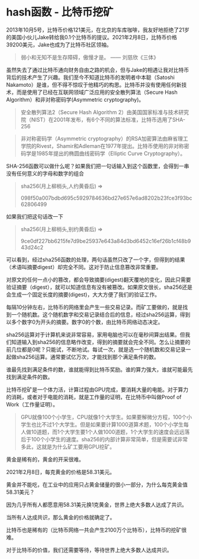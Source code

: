 # hash函数 - 比特币挖矿

2013年10月5号，比特币价格121美元，在北京的车库咖啡，我友好地拒绝了21岁的美国小伙儿Jake转给我0.1个比特币的提议。2021年2月8日，比特币价格39200美元，Jake也成为了比特币社区领袖。

> 弱小和无知不是生存障碍，傲慢才是。
>                            —— 刘慈欣《三体》


虽然失去了通过比特币通向财务自由之路的机会，但与Jake的相遇让我对比特币背后的技术产生了兴趣。我们至今不知道比特币的发明者中本聪（Satoshi Nakamoto）是谁，但不得不惊叹于他精巧的构思。比特币并没有使用任何新技术，而是使用了已经在互联网领域广泛应用的安全散列算法（Secure Hash Algorithm）和非对称密码学(Asymmetric cryptography)。



> 安全散列算法2（Secure Hash Algorithm 2）由美国国家标准与技术研究院（NIST）在2001年发布，有6个不同的算法标准，比特币选用了SHA-256




> 非对称密码学（Asymmetric cryptography）的RSA加密算法由麻省理工学院的Rivest，Shamir和Adleman在1977年提出。比特币使用的非对称密码学是1985年提出的椭圆曲线密码学（Elliptic Curve Cryptography）。



SHA-256函数可以做什么呢？如果我们把一句话输入到这个函数里，会得到一串没有任何意义的字母和数字的组合


> sha256(月上柳梢头,人约黄昏后) => 
>
> 098f50a007bdbd695c5929784636bd27e657e6ad8202b23fce3f93bc62806499




如果我们把这句话改一下


> sha256(月上柳梢头,别约黄昏后) =>
>
> 9ce0df227bb6215fe7d9be25937e643a84d3bd6452c16ef26b1cf48b943d24c2



可以看到，经过sha256函数的处理，两句话虽然只改了一个字，但得到的结果（术语叫摘要digest）却完全不同。这对于防止信息篡改非常重要。

对原文的任何一点小的篡改，都会导致摘要(digest)翻天覆地的变化，因此只需要验证摘要（digest），就可以知道信息有没有被篡改。如果原文很长，sha256还是会生成一个固定长度的摘要(digest)，大大方便了我们的验证工作。


每隔10分钟左右，比特币的网络里会产生一些交易记录。而矿工要做的，就是找到一个随机数。这个随机数字和交易记录结合后的信息，经过sha256运算，得到以多个数字0为开头的摘要。数字0的个数，由比特币网络动态决定。


sha256运算对于计算机来说非常容易，家用电脑也可以在毫秒间算出结果。但我们知道输入到sha256的信息略作改变，得到的摘要就会完全不同。怎么让摘要的前几位都是0呢？只能试，不断地试。每试一次，就是选一个随机数和交易记录一起做sha256运算。通常要试亿万次，才能找到那个满足条件的数。

谁最先找到满足条件的数，谁就能得到比特币奖励。谁的算力强大，谁就可能最先找到满足条件的数。

比特币挖矿是一个体力活，计算过程由GPU完成，要消耗大量的电能。对于算力的消耗，或者对于电能的消耗，就是工作量的证明，在比特币中叫做Proof of Work（工作量证明）。

> GPU就像100个小学生，CPU就像1个大学生。如果要解微分方程，100个小学生也比不过1个大学生。但是如果要计算1000道算术题，100个小学生每人做10道题，而1个大学生要1个人做1000道题，1个大学生的速度会远远落后于100个小学生的速度。sha256的内部计算非常简单，但是需要试非常多此，这就是为什么矿工要用GPU挖矿。


黄金是稀有的，黄金的开采很难。

2021年2月8日，每克黄金的价格是58.31美元。


黄金并不能吃，在工业中的应用只占黄金储量的很小一部分，为什么每克黄金值58.31美元？


因为几乎所有人都愿意用58.31美元换1克黄金，世界上绝大多数人达成了共识。



当所有人达成共识，那么黄金的价格就确定了。


比特币也是稀有的（比特币网络一共会产生2100万个比特币），比特币的挖矿很难。

对于比特币的价值，我们还需要等待，等待世界上绝大多数人达成共识。